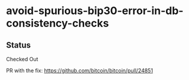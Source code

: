 # avoid-spurious-bip30-error-in-db-consistency-checks

## Status
Checked Out

PR with the fix: https://github.com/bitcoin/bitcoin/pull/24851
